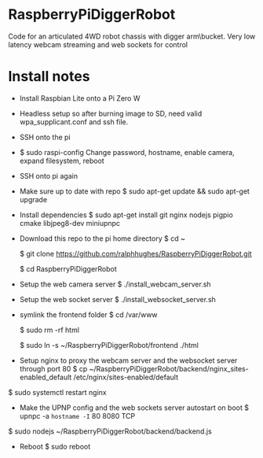 # RaspberryPiDiggerRobot
Code for an articulated 4WD robot chassis with digger arm\bucket. Very low latency webcam streaming and web sockets for control


# Install notes

* Install Raspbian Lite onto a Pi Zero W

* Headless setup so after burning image to SD, need valid wpa_supplicant.conf and ssh file.

* SSH onto the pi

* $ sudo raspi-config
  Change password, hostname, enable camera, expand filesystem, reboot

* SSH onto pi again

* Make sure up to date with repo
  $ sudo apt-get update && sudo apt-get upgrade

* Install dependencies 
  $ sudo apt-get install git nginx nodejs pigpio cmake libjpeg8-dev miniupnpc

* Download this repo to the pi home directory
  $ cd ~

  $ git clone https://github.com/ralphhughes/RaspberryPiDiggerRobot.git

  $ cd RaspberryPiDiggerRobot

* Setup the web camera server
  $ ./install_webcam_server.sh

* Setup the web socket server
  $ ./install_websocket_server.sh

* symlink the frontend folder
  $ cd /var/www

  $ sudo rm -rf html

  $ sudo ln -s ~/RaspberryPiDiggerRobot/frontend ./html



* Setup nginx to proxy the webcam server and the websocket server through port 80
 $ cp ~/RaspberryPiDiggerRobot/backend/nginx_sites-enabled_default /etc/nginx/sites-enabled/default

 $ sudo systemctl restart nginx

* Make the UPNP config and the web sockets server autostart on boot
$ upnpc -a `hostname -I` 80 8080 TCP

$ sudo nodejs ~/RaspberryPiDiggerRobot/backend/backend.js

* Reboot
$ sudo reboot
